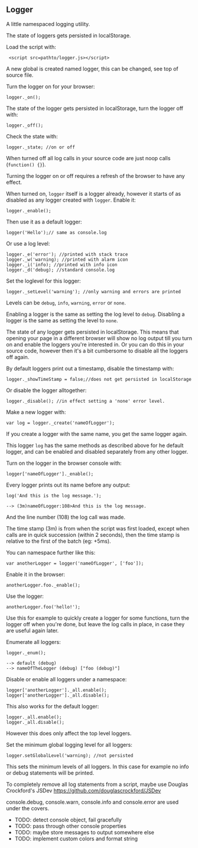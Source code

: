Logger
------------

A little namespaced logging utility.

The state of loggers gets persisted in localStorage.

Load the script with:

     <script src=pathto/logger.js></script>
	 
A new global is created named logger, this can be changed, see top of source
file.

Turn the logger on for your browser:

	logger._on();
	
The state of the logger gets persisted in localStorage, turn the logger off with:

	logger._off();
	
Check the state with:

	logger._state; //on or off
	
When turned off all log calls in your source code are just noop calls (`function() {}`).

Turning the logger on or off requires a refresh of the browser to have any effect.

When turned on, `logger` itself is a logger already, however it starts of as
disabled as any logger created with `logger`. Enable it:

	logger._enable();
	
Then use it as a default logger:

	logger('Hello');// same as console.log
	
Or use a log level:

	logger._e('error'); //printed with stack trace
	logger._w('warning); //printed with alarm icon
	logger._i('info); //printed with info icon
	logger._d('debug); //standard console.log
	
Set the loglevel for this logger:

	logger._setLevel('warning'); //only warning and errors are printed
	
Levels can be `debug`, `info`, `warning`, `error` or `none`.
	
Enabling a logger is the same as setting the log level to `debug`. Disabling a
logger is the same as setting the level to `none`. 

The state of any logger gets persisted in localStorage. This means that opening
your page in a different browser will show no log output till you turn on and
enable the loggers you're interested in. Or you can do this in your source code,
however then it's a bit cumbersome to disable all the loggers off again.

By default loggers print out a timestamp, disable the timestamp with:

	logger._showTimeStamp = false;//does not get persisted in localStorage
	
Or disable the logger alltogether:

	logger._disable(); //in effect setting a 'none' error level.
	
Make a new logger with:

    var log = logger._create('nameOfLogger'); 
	
If you create a logger with the same name, you get the same logger again.

This logger `log` has the same methods as described above for he default logger,
and can be enabled and disabled separately from any other logger.

Turn on the logger in the browser console with:

	logger['nameOfLogger']._enable();
	
Every logger prints out its name before any output:

	log('And this is the log message.');

	--> (3m)nameOfLogger:108>And this is the log message.
	
And the line number (108) the log call was made.	

The time stamp (3m) is from when the script was first loaded, except when calls are
in quick succession (within 2 seconds), then the time stamp is relative to the first of the batch
(eg: +5ms).

You can namespace further like this:

	var anotherLogger = logger('nameOfLogger', ['foo']);
	
Enable it in the browser:
	
	anotherLogger.foo._enable();
	
Use the logger:

	anotherLogger.foo('hello!');
	
Use this for example to quickly create a logger for some functions, turn the
logger off when you're done, but leave the log calls in place, in case they are
useful again later.	

Enumerate all loggers:

	logger._enum();
	
	--> default (debug) 
	--> nameOfTheLogger (debug) ["foo (debug)"] 
	
Disable or enable all loggers under a namespace:

	logger['anotherLogger']._all.enable();
	logger['anotherLogger']._all.disable();
	
This also works for the default logger:

	logger._all.enable();
	logger._all.disable();
	
However this does only affect the top level loggers.	

Set the minimum global logging level for all loggers:

	logger.setGlobalLevel('warning); //not persisted
	
This sets the minimum levels of all loggers. In this case for example no info or
debug statements will be printed.

To completely remove all log statements from a script, maybe use Douglas Crockford's JSDev
https://github.com/douglascrockford/JSDev

console.debug, console.warn, console.info and
console.error are used under the covers.

* TODO: detect console object, fail gracefully
* TODO: pass through other console properties
* TODO: maybe store messages to output somewhere else
* TODO: implement custom colors and format string
